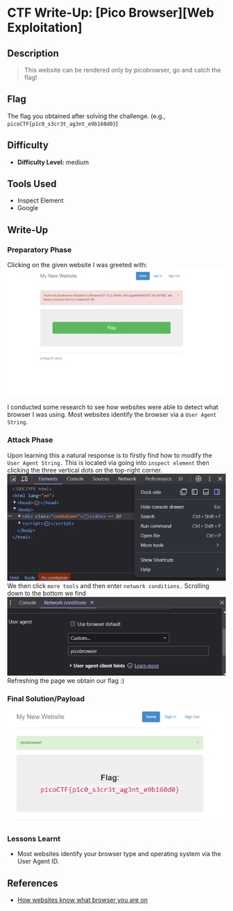 # CTF Write-Up: [Pico Browser][Web Exploitation]

## Description
>This website can be rendered only by picobrowser, go and catch the flag!


## Flag
The flag you obtained after solving the challenge. (e.g., `picoCTF{p1c0_s3cr3t_ag3nt_e9b160d0}`)

## Difficulty
- **Difficulty Level:** medium

## Tools Used
- Inspect Element
- Google

## Write-Up

### Preparatory Phase
Clicking on the given website I was greeted with: ![alt text](images/image.png)

I conducted some research to see how websites were able to detect what browser I was using. Most websites identify the browser via a `User Agent String`. 

### Attack Phase
Upon learning this a natural response is to firstly find how to modify the `User Agent String.` This is located via going into `inspect element` then clicking the three vertical dots on the top-right corner. 
![alt text](images/image-1.png)
We then click `more tools` and then enter `network conditions.` Scrolling down to the bottom we find ![alt text](images/image-2.png)
Refreshing the page we obtain our flag :)
### Final Solution/Payload
![alt text](images/image-4.png)

### Lessons Learnt
- Most websites identify your browser type and operating system via the User Agent ID.
## References
- [How websites know what browser you are on](#https://superuser.com/questions/1779654/how-do-websites-detect-my-browser)


